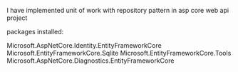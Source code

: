 I have implemented unit of work with repository pattern in asp core web api project

packages installed: 

Microsoft.AspNetCore.Identity.EntityFrameworkCore
Microsoft.EntityFrameworkCore.Sqlite
Microsoft.EntityFrameworkCore.Tools
Microsoft.AspNetCore.Diagnostics.EntityFrameworkCore
